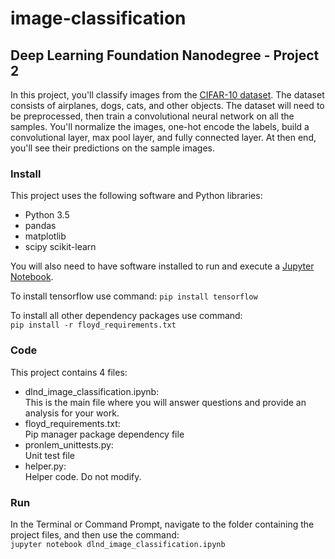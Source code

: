 # image-classification

## Deep Learning Foundation Nanodegree - Project 2
In this project, you'll classify images from the [CIFAR-10 dataset](https://www.cs.toronto.edu/~kriz/cifar.html). The dataset consists of airplanes, dogs, cats, and other objects. The dataset will need to be preprocessed, then train a convolutional neural network on all the samples. You'll normalize the images, one-hot encode the labels, build a convolutional layer, max pool layer, and fully connected layer. At then end, you'll see their predictions on the sample images.

### Install
This project uses the following software and Python libraries:

- Python 3.5
- pandas 
- matplotlib 
- scipy scikit-learn

You will also need to have software installed to run and execute a [Jupyter Notebook](http://ipython.org/notebook.html).

To install tensorflow use command:
```pip install tensorflow```

To install all other dependency packages use command:  
```pip install -r floyd_requirements.txt```


### Code
This project contains 4 files:

- dlnd_image_classification.ipynb:  
This is the main file where you will answer questions and provide an analysis for your work. 
- floyd_requirements.txt:  
Pip manager package dependency file
- pronlem_unittests.py:  
Unit test file
- helper.py:  
Helper code. Do not modify.
  
### Run
In the Terminal or Command Prompt, navigate to the folder containing the project files, and then use the command:  
```jupyter notebook dlnd_image_classification.ipynb```
